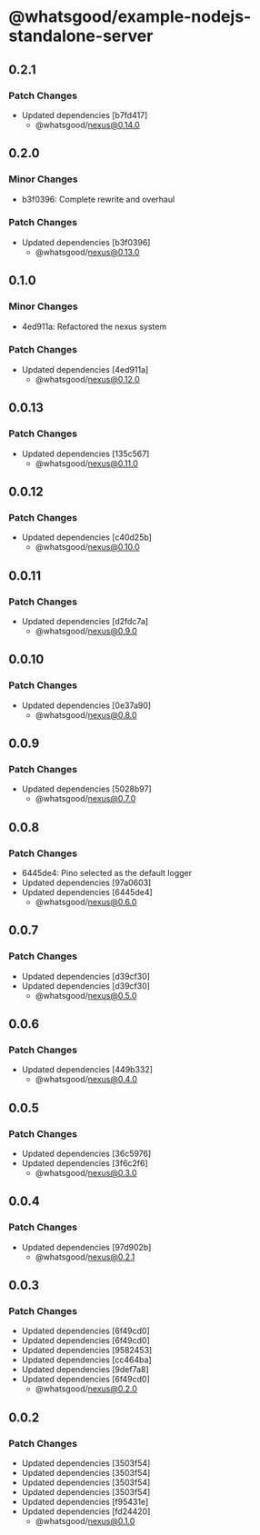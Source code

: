 # @whatsgood/example-nodejs-standalone-server

## 0.2.1

### Patch Changes

- Updated dependencies [b7fd417]
  - @whatsgood/nexus@0.14.0

## 0.2.0

### Minor Changes

- b3f0396: Complete rewrite and overhaul

### Patch Changes

- Updated dependencies [b3f0396]
  - @whatsgood/nexus@0.13.0

## 0.1.0

### Minor Changes

- 4ed911a: Refactored the nexus system

### Patch Changes

- Updated dependencies [4ed911a]
  - @whatsgood/nexus@0.12.0

## 0.0.13

### Patch Changes

- Updated dependencies [135c567]
  - @whatsgood/nexus@0.11.0

## 0.0.12

### Patch Changes

- Updated dependencies [c40d25b]
  - @whatsgood/nexus@0.10.0

## 0.0.11

### Patch Changes

- Updated dependencies [d2fdc7a]
  - @whatsgood/nexus@0.9.0

## 0.0.10

### Patch Changes

- Updated dependencies [0e37a90]
  - @whatsgood/nexus@0.8.0

## 0.0.9

### Patch Changes

- Updated dependencies [5028b97]
  - @whatsgood/nexus@0.7.0

## 0.0.8

### Patch Changes

- 6445de4: Pino selected as the default logger
- Updated dependencies [97a0603]
- Updated dependencies [6445de4]
  - @whatsgood/nexus@0.6.0

## 0.0.7

### Patch Changes

- Updated dependencies [d39cf30]
- Updated dependencies [d39cf30]
  - @whatsgood/nexus@0.5.0

## 0.0.6

### Patch Changes

- Updated dependencies [449b332]
  - @whatsgood/nexus@0.4.0

## 0.0.5

### Patch Changes

- Updated dependencies [36c5976]
- Updated dependencies [3f6c2f6]
  - @whatsgood/nexus@0.3.0

## 0.0.4

### Patch Changes

- Updated dependencies [97d902b]
  - @whatsgood/nexus@0.2.1

## 0.0.3

### Patch Changes

- Updated dependencies [6f49cd0]
- Updated dependencies [6f49cd0]
- Updated dependencies [9582453]
- Updated dependencies [cc464ba]
- Updated dependencies [9def7a8]
- Updated dependencies [6f49cd0]
  - @whatsgood/nexus@0.2.0

## 0.0.2

### Patch Changes

- Updated dependencies [3503f54]
- Updated dependencies [3503f54]
- Updated dependencies [3503f54]
- Updated dependencies [3503f54]
- Updated dependencies [f95431e]
- Updated dependencies [fd24420]
  - @whatsgood/nexus@0.1.0

